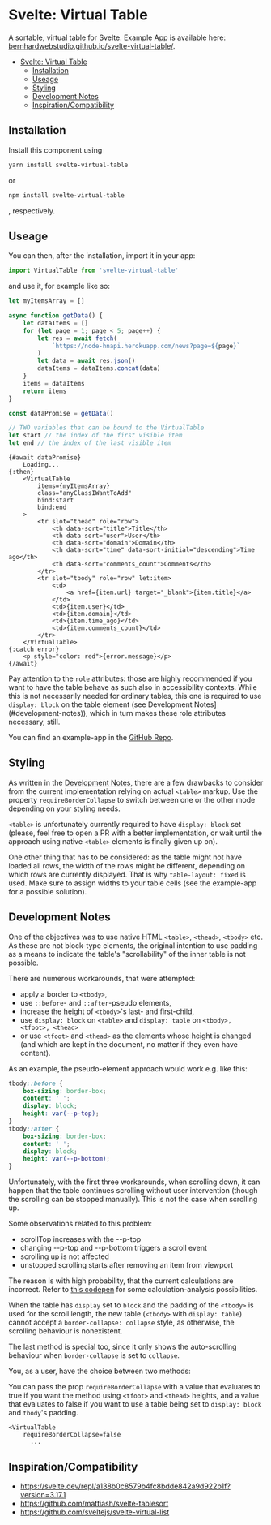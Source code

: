 # Svelte: Virtual Table

A sortable, virtual table for Svelte.
Example App is available here: [bernhardwebstudio.github.io/svelte-virtual-table/](https://bernhardwebstudio.github.io/svelte-virtual-table/).

- [Svelte: Virtual Table](#svelte-virtual-table)
  - [Installation](#installation)
  - [Useage](#useage)
  - [Styling](#styling)
  - [Development Notes](#development-notes)
  - [Inspiration/Compatibility](#inspirationcompatibility)

## Installation

Install this component using

```bash
yarn install svelte-virtual-table
```

or

```bash
npm install svelte-virtual-table
```

, respectively.

## Useage

You can then, after the installation, import it in your app:

```js
import VirtualTable from 'svelte-virtual-table'
```

and use it, for example like so:

```js
let myItemsArray = []

async function getData() {
    let dataItems = []
    for (let page = 1; page < 5; page++) {
        let res = await fetch(
            `https://node-hnapi.herokuapp.com/news?page=${page}`
        )
        let data = await res.json()
        dataItems = dataItems.concat(data)
    }
    items = dataItems
    return items
}

const dataPromise = getData()

// TWO variables that can be bound to the VirtualTable
let start // the index of the first visible item
let end // the index of the last visible item
```

```svelte
{#await dataPromise}
    Loading...
{:then}
    <VirtualTable
        items={myItemsArray}
        class="anyClassIWantToAdd"
        bind:start
        bind:end
    >
        <tr slot="thead" role="row">
            <th data-sort="title">Title</th>
            <th data-sort="user">User</th>
            <th data-sort="domain">Domain</th>
            <th data-sort="time" data-sort-initial="descending">Time ago</th>
            <th data-sort="comments_count">Comments</th>
        </tr>
        <tr slot="tbody" role="row" let:item>
            <td>
                <a href={item.url} target="_blank">{item.title}</a>
            </td>
            <td>{item.user}</td>
            <td>{item.domain}</td>
            <td>{item.time_ago}</td>
            <td>{item.comments_count}</td>
        </tr>
    </VirtualTable>
{:catch error}
    <p style="color: red">{error.message}</p>
{/await}
```

Pay attention to the `role` attributes: those are highly recommended if you want to have the table behave as such also in accessibility contexts. 
While this is not necessarily needed for ordinary tables, this one is required to use `display: block` on the table element (see Development Notes](#development-notes)), which in turn makes these role attributes necessary, still.

You can find an example-app in the [GitHub Repo](https://github.com/BernhardWebstudio/svelte-virtual-table/tree/main/example-app).

## Styling

As written in the [Development Notes](#development-notes), there are a few drawbacks to consider from the current implementation relying on actual `<table>` markup.
Use the property `requireBorderCollapse` to switch between one or the other mode depending on your styling needs.

`<table>` is unfortunately currently required to have `display: block` set (please, feel free to open a PR with a better implementation, or wait until the approach using native `<table>` elements is finally given up on).

One other thing that has to be considered: as the table might not have loaded all rows, the width of the rows might be different, depending on which rows are currently displayed. That is why `table-layout: fixed` is used.
Make sure to assign widths to your table cells (see the example-app for a possible solution).

## Development Notes

One of the objectives was to use native HTML `<table>`, `<thead>`, `<tbody>` etc.
As these are not block-type elements, the original intention to use padding as a means to indicate the table's "scrollability" of the inner table is not possible.

There are numerous workarounds, that were attempted:

-   apply a border to `<tbody>`,
-   use `::before`- and `::after`-pseudo elements,
-   increase the height of `<tbody>`'s last- and first-child,
-   use `display: block` on `<table>` and `display: table` on `<tbody>, <tfoot>, <thead>`
-   or use `<tfoot>` and `<thead>` as the elements whose height is changed (and which are kept in the document, no matter if they even have content).

As an example, the pseudo-element approach would work e.g. like this:

```css
tbody::before {
    box-sizing: border-box;
    content: ' ';
    display: block;
    height: var(--p-top);
}
tbody::after {
    box-sizing: border-box;
    content: ' ';
    display: block;
    height: var(--p-bottom);
}
```

Unfortunately, with the first three workarounds, when scrolling down, it can happen that the table continues scrolling without user intervention (though the scrolling can be stopped manually).
This is not the case when scrolling up.

Some observations related to this problem:

-   scrollTop increases with the --p-top
-   changing --p-top and --p-bottom triggers a scroll event
-   scrolling up is not affected
-   unstopped scrolling starts after removing an item from viewport

The reason is with high probability, that the current calculations are incorrect. Refer to [this codepen](https://codepen.io/BernhardWebstudio/pen/NWggLyG) for some calculation-analysis possibilities.

When the table has `display` set to `block` and the padding of the `<tbody>` is used for the scroll length, the new table (`<tbody>` with `display: table`) cannot accept a `border-collapse: collapse` style, as otherwise, the scrolling behaviour is nonexistent.

The last method is special too, since it only shows the auto-scrolling behaviour when `border-collapse` is set to `collapse`.

You, as a user, have the choice between two methods:

You can pass the prop `requireBorderCollapse` with a value that evaluates to true if you want the method using `<tfoot>` and `<thead>` heights, and a value that evaluates to false if you want to use a table being set to `display: block` and `tbody`'s padding.

```svelte
<VirtualTable
    requireBorderCollapse=false
      ...
```

## Inspiration/Compatibility

-   https://svelte.dev/repl/a138b0c8579b4fc8bdde842a9d922b1f?version=3.17.1
-   https://github.com/mattiash/svelte-tablesort
-   https://github.com/sveltejs/svelte-virtual-list


